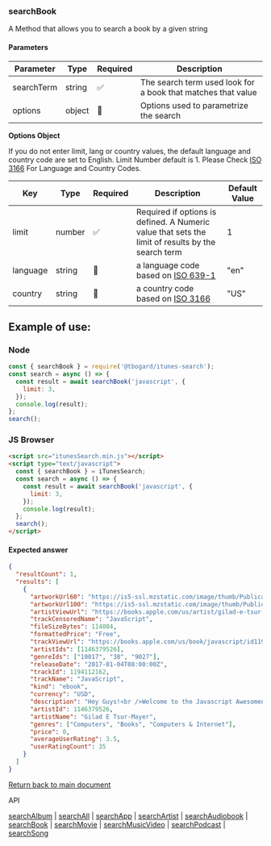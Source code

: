 ### searchBook

A Method that allows you to search a book by a given string

#### Parameters

| Parameter  | Type   | Required | Description                                                  |
| ---------- | ------ | -------- | ------------------------------------------------------------ |
| searchTerm | string | ✅       | The search term used look for a book that matches that value |
| options    | object | 🔴       | Options used to parametrize the search                       |

<b>Options Object</b>

If you do not enter limit, lang or country values, the default language and country code are set to English. Limit Number default is 1.
Please Check [ISO 3166](https://en.wikipedia.org/wiki/ISO_3166-1_alpha-2) For Language and Country Codes.

| Key      | Type   | Required | Description                                                                                       | Default Value |
| -------- | ------ | -------- | ------------------------------------------------------------------------------------------------- | ------------- |
| limit    | number | ✅       | Required if options is defined. A Numeric value that sets the limit of results by the search term | 1             |
| language | string | 🔴       | a language code based on [ISO 639-1](https://en.wikipedia.org/wiki/List_of_ISO_639-1_codes)       | "en"          |
| country  | string | 🔴       | a country code based on [ISO 3166](https://en.wikipedia.org/wiki/ISO_3166-1_alpha-2)              | "US"          |

## Example of use:

### Node

```js
const { searchBook } = require('@tbogard/itunes-search');
const search = async () => {
  const result = await searchBook('javascript', {
    limit: 3,
  });
  console.log(result);
};
search();
```

### JS Browser

```html
<script src="itunesSearch.min.js"></script>
<script type="text/javascript">
  const { searchBook } = iTunesSearch;
  const search = async () => {
    const result = await searchBook('javascript', {
      limit: 3,
    });
    console.log(result);
  };
  search();
</script>
```

#### Expected answer

```json
{
  "resultCount": 1,
  "results": [
    {
      "artworkUrl60": "https://is5-ssl.mzstatic.com/image/thumb/Publication122/v4/a7/e8/92/a7e892da-c8f7-46ee-4b9d-e31ce0b39132/source/60x60bb.jpg",
      "artworkUrl100": "https://is5-ssl.mzstatic.com/image/thumb/Publication122/v4/a7/e8/92/a7e892da-c8f7-46ee-4b9d-e31ce0b39132/source/100x100bb.jpg",
      "artistViewUrl": "https://books.apple.com/us/artist/gilad-e-tsur-mayer/1146379526?uo=4",
      "trackCensoredName": "JavaScript",
      "fileSizeBytes": 114084,
      "formattedPrice": "Free",
      "trackViewUrl": "https://books.apple.com/us/book/javascript/id1194112162?uo=4",
      "artistIds": [1146379526],
      "genreIds": ["10017", "38", "9027"],
      "releaseDate": "2017-01-04T08:00:00Z",
      "trackId": 1194112162,
      "trackName": "JavaScript",
      "kind": "ebook",
      "currency": "USD",
      "description": "Hey Guys!<br />Welcome to the Javascript Awesomeness Book, where you will learn to write the basics of Javascript, the awesome way!<br />My name is Gilad, and I will lead you through this amazing course!<br />I began my career as a web developer, but soon transitioned to entrepreneurship, where I founded my very own startup company.<br />Currently, I work at the company I founded from scratch, doing what I love most - teaching you guys!<br />I designed this book for anyone seeking to learn basic of Javascript and begin a career as a rockstar web developer, as well as anybody who just loves to expand their knowledge.<br />By the end of the book, you will have a rock solid knowledge of all Javascript building blocks such as:<br />●Javascript Variables<br />●Javascript Functions<br />●Javascript If Statement<br />●Javascript Form Validation<br />●And many many more…<br />I will teach you the latest version of Javascript by the standards of the W3C Association. These standards are used by all the major companies in the world.<br />I will not only cover all these topics, but I will also give you an opportunity to practice them by giving you a pop quiz every now and then.<br />The ideal student for this course is anybody who wants to expand their knowledge of Javascript or get a leg up in the web developer world.<br />To take this Book, you will have to know the basics of HTML and CSS, and also come open-minded to my silly jokes!<br />You are free to take a look at the course description, and I look forward to meeting you inside.",
      "artistId": 1146379526,
      "artistName": "Gilad E Tsur-Mayer",
      "genres": ["Computers", "Books", "Computers & Internet"],
      "price": 0,
      "averageUserRating": 3.5,
      "userRatingCount": 35
    }
  ]
}
```

[Return back to main document](../README.md)

API

[searchAlbum](./searchAlbum.md) | [searchAll](./searchAll.md) | [searchApp](./searchApp.md) | [searchArtist](./searchArtist.md) | [searchAudiobook](./searchAudiobook.md) | [searchBook](./searchBook.md) | [searchMovie](./searchMovie.md) | [searchMusicVideo](./searchMusicVideo.md) | [searchPodcast](./searchPodcast.md) | [searchSong](./searchSong.md)
